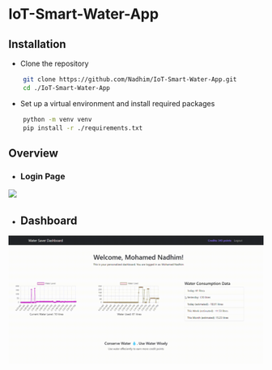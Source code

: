 # IoT-Smart-Water-App


## Installation

- Clone the repository

```bash
    git clone https://github.com/Nadhim/IoT-Smart-Water-App.git
    cd ./IoT-Smart-Water-App
```


- Set up a virtual environment and install required packages

```bash
    python -m venv venv
    pip install -r ./requirements.txt
```



## Overview
- ### Login Page
![](assets/IoTWebAppOutside.gif)

- ## Dashboard
![](assets/IoTWebAppInside.gif)